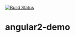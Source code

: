 [![Build Status](https://travis-ci.org/faalsh/angular2-demo.svg?branch=master)](https://travis-ci.org/faalsh/angular2-demo)

# angular2-demo 
